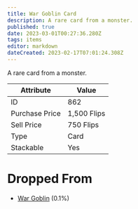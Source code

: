 ```yaml
---
title: War Goblin Card
description: A rare card from a monster.
published: true
date: 2023-03-01T00:27:36.280Z
tags: items
editor: markdown
dateCreated: 2023-02-17T07:01:24.308Z
---
```


A rare card from a monster.

|Attribute|Value|
|-|-|
|ID|862|
|Purchase Price|1,500 Flips|
|Sell Price|750 Flips|
|Type|Card|
|Stackable|Yes|


# Dropped From
 * [War Goblin](/monsters/war-goblin) (0.1%)
